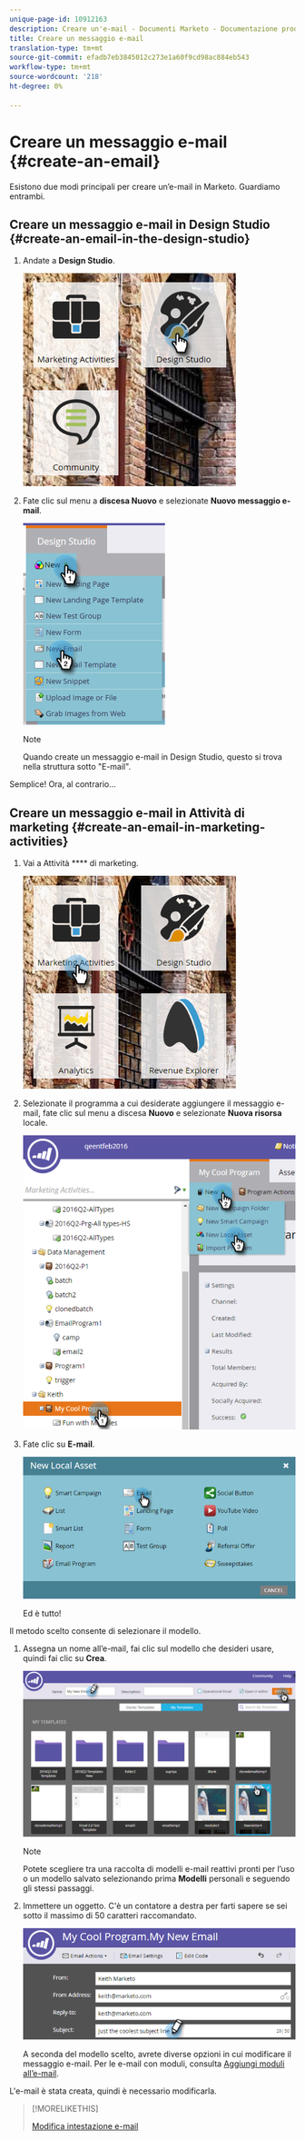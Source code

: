 ```yaml
---
unique-page-id: 10912163
description: Creare un'e-mail - Documenti Marketo - Documentazione prodotto
title: Creare un messaggio e-mail
translation-type: tm+mt
source-git-commit: efadb7eb3845012c273e1a60f9cd98ac884eb543
workflow-type: tm+mt
source-wordcount: '218'
ht-degree: 0%

---
```



# Creare un messaggio e-mail {#create-an-email}

Esistono due modi principali per creare un’e-mail in Marketo. Guardiamo entrambi.

## Creare un messaggio e-mail in Design Studio {#create-an-email-in-the-design-studio}

1. Andate a **Design Studio**.

   ![](assets/one-4.png)

1. Fate clic sul menu a **discesa Nuovo** e selezionate **Nuovo messaggio e-mail**.

   ![](assets/two-4.png)

   >[!NOTE]
   >
   >Quando create un messaggio e-mail in Design Studio, questo si trova nella struttura sotto &quot;E-mail&quot;.

Semplice! Ora, al contrario...

## Creare un messaggio e-mail in Attività di marketing {#create-an-email-in-marketing-activities}

1. Vai a Attività **** di marketing.

   ![](assets/three-3.png)

1. Selezionate il programma a cui desiderate aggiungere il messaggio e-mail, fate clic sul menu a discesa **Nuovo** e selezionate **Nuova risorsa** locale.

   ![](assets/four-3.png)

1. Fate clic su **E-mail**.

   ![](assets/five-2.png)

   Ed è tutto!

Il metodo scelto consente di selezionare il modello.

1. Assegna un nome all’e-mail, fai clic sul modello che desideri usare, quindi fai clic su **Crea**.

   ![](assets/six-2.png)

   >[!NOTE]
   >
   >Potete scegliere tra una raccolta di modelli e-mail reattivi pronti per l’uso o un modello salvato selezionando prima **Modelli** personali e seguendo gli stessi passaggi.

1. Immettere un oggetto. C&#39;è un contatore a destra per farti sapere se sei sotto il massimo di 50 caratteri raccomandato.

   ![](assets/seven-1.png)

   A seconda del modello scelto, avrete diverse opzioni in cui modificare il messaggio e-mail. Per le e-mail con moduli, consulta [Aggiungi moduli all’e-mail](/help/marketo/product-docs/email-marketing/general/email-editor-2/add-modules-to-your-email.md).

L&#39;e-mail è stata creata, quindi è necessario modificarla.

>[!MORELIKETHIS]
>
>[Modifica intestazione e-mail](edit-your-email-header.md)
